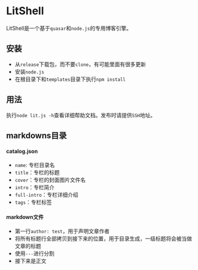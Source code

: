 # LitShell
LitShell是一个基于`quasar`和`node.js`的专用博客引擎。
## 安装
+ 从`release`下载包，而不要`clone`，有可能里面有很多更新
+ 安装`node.js`
+ 在根目录下和`templates`目录下执行`npm install`

## 用法
执行`node lit.js -h`查看详细帮助文档。发布时请提供`SSH`地址。

## markdowns目录
#### catalog.json
+ `name`: 专栏目录名
+ `title`：专栏的标题
+ `cover`：专栏的封面图片文件名
+ `intro`：专栏简介
+ `full-intro`：专栏详细介绍
+ `tags`：专栏标签
#### markdown文件
+ 第一行`author: test`，用于声明文章作者
+ 将所有标题行全部拷贝到接下来的位置，用于目录生成，一级标题将会被当做文章的标题
+ 使用`---`进行分割
+ 接下来是正文
